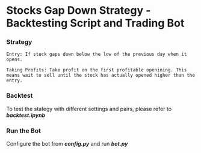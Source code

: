 # Stocks Gap Down Strategy - Backtesting Script and Trading Bot

### Strategy

    Entry: If stock gaps down below the low of the previous day when it opens.

    Taking Profits: Take profit on the first profitable openining. This means wait to sell until the stock has actually opened higher than the entry.


### Backtest 
To test the stategy with different settings and pairs, please refer to ***backtest.ipynb***

### Run the Bot
Configure the bot from ***config.py*** and run ***bot.py***
